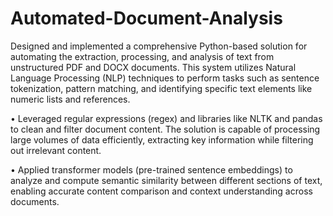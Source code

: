 # Automated-Document-Analysis
Designed and implemented a comprehensive Python-based solution for automating the extraction, processing, and analysis of text from unstructured PDF and DOCX documents. This system utilizes Natural Language Processing (NLP) techniques to perform tasks such as sentence tokenization, pattern matching, and identifying specific text elements like numeric lists and references.

• Leveraged regular expressions (regex) and libraries like NLTK and pandas to clean and filter document content. The solution is capable of processing large volumes of data efficiently, extracting key information while filtering out irrelevant content.

• Applied transformer models (pre-trained sentence embeddings) to analyze and compute semantic similarity between different sections of text, enabling accurate content comparison and context understanding across documents.
